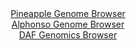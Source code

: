 <div id="Pineapple_Genome_Browser" align="center">
  <a href="https://igv.org/app/?sessionURL=blob:zZJta9swFIX_i6BlA8e27DixDWU4XZqmSZOuqRuWUoxiy45aWXIl2Xkj_31q2diXDpoPGwOBpIuke87RswcNFpJwBkLgmNAzIQQGkCu.nqGyoniCSixBmCMqsQEEzrHALMUg3IMcSYXi27G.uVKqkqFlEVW1SsQKbkrXRCXacYbW0kx5aZ1zStGSC6S4kFZPoIZbpGhaa7xEVWXq3q7pWRlSyEK0WnEmuVVhViRr_V7yq5QUmPESJ2VNFXkTkGg9WmNm5uhLNJ9FaYqlHOHtMDuLRsPo3u3Hi0HnfBFPL.dxZ346IwVDqhb4zL8qBpeTMZXe3QA.1_7kqT9r55KOTpze9Yn79bS_qYjA8gx2oe96fuC.RkNYhjf_k2s9yJHOp.WJc4F3Yzry6HpBtnZ8NYCI3d4hl_nvOnfAwQCUp7VmAaQr0Q2hbbh2x_CcTut1CX3DtgOdj.AEhA.PBlACpc_6.MMeqG2liQESv9Rv8BiAiwwLELYC2.7CIHC8drdtBwE8GHtQC_r3wr2Ib4Ou7USO00lyQpXGOUskq6SJGDObNDeL3ZFp0vSSTxe9wVZzM44X3_VUB9dqVzjTDe1Hf8jTALr92ydqsx9R9U_Y.4gQUy2PBe5q.G3x7N90C._lJdrsJvftpud42ezpafhuPK42e1w0ORclUvq8rujtT.IaJAhiShcaIsmSUKK2c50iX4MQOq4GF6Scck0iEMXyk23YBvTsz78BdQ.Phx8-">Pineapple Genome Browser</a>
</div>
<div id="Alphonso_Genome_Browser" align="center">
  <a href="https://igv.org/app/?sessionURL=blob:zZJdb5swGEb_i6VWm0T4DBCQqomkbZp.tylN1apCBgzxBrZjOyRtlP..d9Wm3axSc7FpEkjwytjPczgb1BGpKGcoRq7p.KbjIAOpOV9NcSsacolbolBc4UYRA0lSEUlYQVC8QRVWGqe35_DlXGuhYsuiWvRazGpuKs_ELX7lDK.UWfDWGvGmwTmXWHOprKHEHbdo3fVWJMdCmHC2Z_pWiTW2cCPmnCluCcLqbAX7Zb9GWU0Yb0nWLhtN3wJkkAcylmaFvySzaVIURKkz8jIpD5KzSXLvHaWP42D0mF6dzNJgtj.lNcN6KcnBAJ9G9tHpnjsUdzLMq4txsYjWfd4OD4P.nne4f7QWVBJ14ITOwPMHkdsHNJSVZP0_tYaL7tj8pq1D_9BJ8wWUv4c7Z8H6eoJHVw93oZ_.sbuPtgZqeLEEG1Axl2Hs2IZnB4bvBr0fj87AsO0ICElOUfz0bCAtcfENlj9tkH4R4AxSZLF808dAXJZEorgX2XboRLB_P.zbUeRsjQ1ayubv4T1Ob6PQdhPXDbKKNhqELjPFhDIxY2ZXVGb9uiPPYcnZY5vUFzM.AJo3SjjB13GRrqOOXLxD00Bw.NtPhKofyfRP3PtIEFPnuwp3EuYn03OxaBani4fx9bkHlPh8cj8ifM89Tt5FtBueissWa1gPE3j96VyHJcVMw6Cjiua0ofplBiT5CsWO64G6qOANBxeRrPNPtmEbjm9__q2ot33efgc-">Alphonso Genome Browser</a>
</div>


<div id="DAF_Genomics_Browser" align="center">
  <a href="https://igv.org/app/?sessionURL=blob:tZFra9swFIb_i6D9ZDuWL3FsCMNZ0iVLaLdmbkpKCWf2cazVtlxJbtKG_PcKt2OwC2PQgSQkzuV9dZ4DeUAhGa9JRByL.halxCCy4LslVE2J51ChJFEOpUSDCMxRYJ0iiQ4kB6kguVzoykKpRka9Xga5ucWaVyyVlnQtaEzJW1WgTjUdCyp44jXspJXySicr6EHZFLyWvAdpilKadq_BervZgT6.xzZdS9xUbalYp7rRJrSxzMpBu2V1hvu_GPkPynqxd_FqGXf1c3ycZcN4Pouv3Emy_tB_v04upqukvzpdsm0NqhU4PHHO9Lpe0qf5_eILnY.no2s2Suz82.TTeR6fuOPTyb5hAuWQBnTg.oMg9MjRICVPW42BpIWgEfWMwBkYjueZr1fX7.s5CM5IdHNrECUgvdPpNweiHhsNi0i8bztuBuEiQ0EiM7TtgIah43uBZ4chPRoH0oryjWmeJZdhYDux4_Str1Bp_ZyV3Qi10K_Bt0L5U2e9_xXV4oqP6zRcfLwo7b0sPovJ2h_twtk0u_stJl.7_.O3ci4qUDr08nyFAqVWq7BWP6i4x9vjMw--">DAF Genomics Browser</a>
</div>
